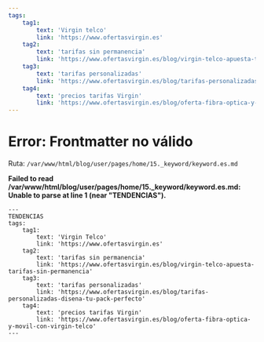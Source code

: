 ```yaml
---
tags:
    tag1:
        text: 'Virgin telco'
        link: 'https://www.ofertasvirgin.es'
    tag2:
        text: 'tarifas sin permanencia'
        link: 'https://www.ofertasvirgin.es/blog/virgin-telco-apuesta-tarifas-sin-permanencia'
    tag3:
        text: 'tarifas personalizadas'
        link: 'https://www.ofertasvirgin.es/blog/tarifas-personalizadas-disena-tu-pack-perfecto'
    tag4:
        text: 'precios tarifas Virgin'
        link: 'https://www.ofertasvirgin.es/blog/oferta-fibra-optica-y-movil-con-virgin-telco'
---
```


# Error: Frontmatter no válido

Ruta: `/var/www/html/blog/user/pages/home/15._keyword/keyword.es.md`

**Failed to read /var/www/html/blog/user/pages/home/15._keyword/keyword.es.md: Unable to parse at line 1 (near "TENDENCIAS").**

```
---
TENDENCIAS
tags:
    tag1:
        text: 'Virgin Telco'
        link: 'https://www.ofertasvirgin.es'
    tag2:
        text: 'tarifas sin permanencia'
        link: 'https://www.ofertasvirgin.es/blog/virgin-telco-apuesta-tarifas-sin-permanencia'
    tag3:
        text: 'tarifas personalizadas'
        link: 'https://www.ofertasvirgin.es/blog/tarifas-personalizadas-disena-tu-pack-perfecto'
    tag4:
        text: 'precios tarifas Virgin'
        link: 'https://www.ofertasvirgin.es/blog/oferta-fibra-optica-y-movil-con-virgin-telco'
---

```